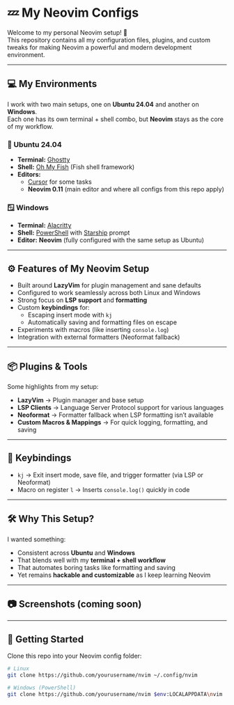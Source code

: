 
# 💤 My Neovim Configs  

Welcome to my personal Neovim setup! 🚀  
This repository contains all my configuration files, plugins, and custom tweaks for making Neovim a powerful and modern development environment.  

---

## 💻 My Environments  

I work with two main setups, one on **Ubuntu 24.04** and another on **Windows**.  
Each one has its own terminal + shell combo, but **Neovim** stays as the core of my workflow.  

### 🐧 Ubuntu 24.04  

- **Terminal:** [Ghostty](https://ghostty.org/)  
- **Shell:** [Oh My Fish](https://github.com/oh-my-fish/oh-my-fish) (Fish shell framework)  
- **Editors:**  
  - [Cursor](https://cursor.sh/) for some tasks  
  - **Neovim 0.11** (main editor and where all configs from this repo apply)  

### 🪟 Windows  

- **Terminal:** [Alacritty](https://alacritty.org/)  
- **Shell:** [PowerShell](https://learn.microsoft.com/en-us/powershell/) with [Starship](https://starship.rs/) prompt  
- **Editor:** **Neovim** (fully configured with the same setup as Ubuntu)  

---

## ⚙️ Features of My Neovim Setup  

- Built around **LazyVim** for plugin management and sane defaults  
- Configured to work seamlessly across both Linux and Windows  
- Strong focus on **LSP support** and **formatting**  
- Custom **keybindings** for:  
  - Escaping insert mode with `kj`  
  - Automatically saving and formatting files on escape  
- Experiments with macros (like inserting `console.log`)  
- Integration with external formatters (Neoformat fallback)  

---

## 📦 Plugins & Tools  

Some highlights from my setup:  

- **LazyVim** → Plugin manager and base setup  
- **LSP Clients** → Language Server Protocol support for various languages  
- **Neoformat** → Formatter fallback when LSP formatting isn’t available  
- **Custom Macros & Mappings** → For quick logging, formatting, and saving  

---

## 🔑 Keybindings  

- `kj` → Exit insert mode, save file, and trigger formatter (via LSP or Neoformat)  
- Macro on register `l` → Inserts `console.log()` quickly in code  

---

## 🛠️ Why This Setup?  

I wanted something:  

- Consistent across **Ubuntu** and **Windows**  
- That blends well with my **terminal + shell workflow**  
- That automates boring tasks like formatting and saving  
- Yet remains **hackable and customizable** as I keep learning Neovim  

---

## 📷 Screenshots (coming soon)

---

## 🚀 Getting Started  

Clone this repo into your Neovim config folder:  

```bash
# Linux
git clone https://github.com/yourusername/nvim ~/.config/nvim

# Windows (PowerShell)
git clone https://github.com/yourusername/nvim $env:LOCALAPPDATA\nvim
